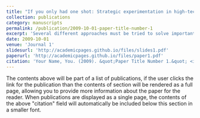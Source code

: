 ```yaml
---
title: "If you only had one shot: Strategic experimentation in high-technology industries"
collection: publications
category: manuscripts
permalink: /publication/2009-10-01-paper-title-number-1
excerpt: 'Several different approaches must be tried to solve important, complex problems, but in some problem domains e.g., Alzheimer's Disease, we see substantial herding in the choice of approach. In this paper, we develop a simple model to argue that a market consisting of a handful of large scale experimenters---firms which launch multiple experiments---produces a greater variety of approaches at the market level compared to a market consisting of several small-scale experimenters. This result is contrary to conventional wisdom which suggests that a greater variety of approaches would spawn from a market of many individual minds.'
date: 2009-10-01
venue: 'Journal 1'
slidesurl: 'http://academicpages.github.io/files/slides1.pdf'
paperurl: 'http://academicpages.github.io/files/paper1.pdf'
citation: 'Your Name, You. (2009). &quot;Paper Title Number 1.&quot; <i>Journal 1</i>. 1(1).'
---
```


The contents above will be part of a list of publications, if the user clicks the link for the publication than the contents of section will be rendered as a full page, allowing you to provide more information about the paper for the reader. When publications are displayed as a single page, the contents of the above "citation" field will automatically be included below this section in a smaller font.